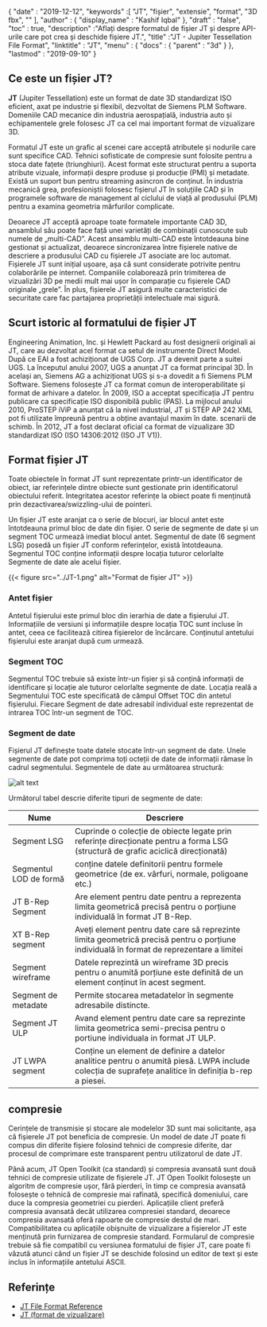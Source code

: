 {
  "date" : "2019-12-12",
  "keywords" :[ "JT", "fișier", "extensie", "format", "3D fbx", "" ],
  "author" : {
    "display_name" : "Kashif Iqbal"
},
  "draft" : "false",
  "toc" : true,
  "description" :"Aflați despre formatul de fișier JT și despre API-urile care pot crea și deschide fișiere JT.",
  "title" :"JT - Jupiter Tessellation File Format",
  "linktitle" : "JT",
  "menu" : {
    "docs" : {
      "parent" : "3d"
}
},
  "lastmod" : "2019-09-10"
}

## Ce este un fișier JT?

**JT** (Jupiter Tessellation) este un format de date 3D standardizat ISO eficient, axat pe industrie și flexibil, dezvoltat de Siemens PLM Software. Domeniile CAD mecanice din industria aerospațială, industria auto și echipamentele grele folosesc JT ca cel mai important format de vizualizare 3D.

Formatul JT este un grafic al scenei care acceptă atributele și nodurile care sunt specifice CAD. Tehnici sofisticate de compresie sunt folosite pentru a stoca date fațete (triunghiuri). Acest format este structurat pentru a suporta atribute vizuale, informații despre produse și producție (PMI) și metadate. Există un suport bun pentru streaming asincron de conținut. În industria mecanică grea, profesioniștii folosesc fișierul JT în soluțiile CAD și în programele software de management al ciclului de viață al produsului (PLM) pentru a examina geometria mărfurilor complicate.

Deoarece JT acceptă aproape toate formatele importante CAD 3D, ansamblul său poate face față unei varietăți de combinații cunoscute sub numele de „multi-CAD”. Acest ansamblu multi-CAD este întotdeauna bine gestionat și actualizat, deoarece sincronizarea între fișierele native de descriere a produsului CAD cu fișierele JT asociate are loc automat. Fișierele JT sunt inițial ușoare, așa că sunt considerate potrivite pentru colaborările pe internet. Companiile colaborează prin trimiterea de vizualizări 3D pe medii mult mai ușor în comparație cu fișierele CAD originale „grele”. În plus, fișierele JT asigură multe caracteristici de securitate care fac partajarea proprietății intelectuale mai sigură.

## Scurt istoric al formatului de fișier JT

Engineering Animation, Inc. și Hewlett Packard au fost designerii originali ai JT, care au dezvoltat acel format ca setul de instrumente Direct Model. După ce EAI a fost achiziționat de UGS Corp. JT a devenit parte a suitei UGS. La începutul anului 2007, UGS a anunțat JT ca format principal 3D. În același an, Siemens AG a achiziționat UGS și s-a dovedit a fi Siemens PLM Software. Siemens folosește JT ca format comun de interoperabilitate și format de arhivare a datelor. În 2009, ISO a acceptat specificația JT pentru publicare ca specificație ISO disponibilă public (PAS). La mijlocul anului 2010, ProSTEP iViP a anunțat că la nivel industrial, JT și STEP AP 242 XML pot fi utilizate împreună pentru a obține avantajul maxim în date. scenarii de schimb. În 2012, JT a fost declarat oficial ca format de vizualizare 3D standardizat ISO (ISO 14306:2012 (ISO JT V1)).

## Format fișier JT ##

Toate obiectele în format JT sunt reprezentate printr-un identificator de obiect, iar referințele dintre obiecte sunt gestionate prin identificatorul obiectului referit. Integritatea acestor referințe la obiect poate fi menținută prin dezactivarea/swizzling-ului de pointeri.

Un fișier JT este aranjat ca o serie de blocuri, iar blocul antet este întotdeauna primul bloc de date din fișier. O serie de segmente de date și un segment TOC urmează imediat blocul antet. Segmentul de date (6 segment LSG) posedă un fișier JT conform referințelor, există întotdeauna. Segmentul TOC conține informații despre locația tuturor celorlalte Segmente de date ale acelui fișier.

{{< figure src="../JT-1.png" alt="Format de fișier JT" >}}

### Antet fișier ###

Antetul fișierului este primul bloc din ierarhia de date a fișierului JT. Informațiile de versiuni și informațiile despre locația TOC sunt incluse în antet, ceea ce facilitează citirea fișierelor de încărcare. Conținutul antetului fișierului este aranjat după cum urmează.

### Segment TOC ###

Segmentul TOC trebuie să existe într-un fișier și să conțină informații de identificare și locație ale tuturor celorlalte segmente de date. Locația reală a Segmentului TOC este specificată de câmpul Offset TOC din antetul fișierului. Fiecare Segment de date adresabil individual este reprezentat de intrarea TOC într-un segment de TOC.

### Segment de date ###

Fișierul JT definește toate datele stocate într-un segment de date. Unele segmente de date pot comprima toți octeții de date de informații rămase în cadrul segmentului. Segmentele de date au următoarea structură:

![alt text](../JT-2.png "JT Data Segment")

Următorul tabel descrie diferite tipuri de segmente de date:

|Nume|Descriere
---|---|
|Segment LSG|Cuprinde o colecție de obiecte legate prin referințe direcționate pentru a forma LSG (structură de grafic aciclică direcționată)
|Segmentul LOD de formă|conține datele definitorii pentru formele geometrice (de ex. vârfuri, normale, poligoane etc.)
|JT B-Rep Segment|Are element pentru date pentru a reprezenta limita geometrică precisă pentru o porțiune individuală în format JT B-Rep.
|XT B-Rep segment|Aveți element pentru date care să reprezinte limita geometrică precisă pentru o porțiune individuală în format de reprezentare a limitei
|Segment wireframe|Datele reprezintă un wireframe 3D precis pentru o anumită porțiune este definită de un element conținut în acest segment.
|Segment de metadate|Permite stocarea metadatelor în segmente adresabile distincte.
|Segment JT ULP|Avand element pentru date care sa reprezinte limita geometrica semi-precisa pentru o portiune individuala in format JT ULP.
|JT LWPA segment|Conține un element de definire a datelor analitice pentru o anumită piesă. LWPA include colecția de suprafețe analitice în definiția b-rep a piesei.

## compresie ##

Cerințele de transmisie și stocare ale modelelor 3D sunt mai solicitante, așa că fișierele JT pot beneficia de compresie. Un model de date JT poate fi compus din diferite fișiere folosind tehnici de compresie diferite, dar procesul de comprimare este transparent pentru utilizatorul de date JT.

Până acum, JT Open Toolkit (ca standard) și compresia avansată sunt două tehnici de compresie utilizate de fișierele JT. JT Open Toolkit folosește un algoritm de compresie ușor, fără pierderi, în timp ce compresia avansată folosește o tehnică de compresie mai rafinată, specifică domeniului, care duce la compresia geometriei cu pierderi. Aplicațiile client preferă compresia avansată decât utilizarea compresiei standard, deoarece compresia avansată oferă rapoarte de compresie destul de mari. Compatibilitatea cu aplicațiile obișnuite de vizualizare a fișierelor JT este menținută prin furnizarea de compresie standard. Formularul de compresie trebuie să fie compatibil cu versiunea formatului de fișier JT, care poate fi văzută atunci când un fișier JT se deschide folosind un editor de text și este inclus în informațiile antetului ASCII.

## Referințe ##

* [JT File Format Reference](https://www.plm.automation.siemens.com/en_us/Images/JT-v10-file-format-reference-rev-B_tcm1023-233786.pdf)
* [JT (format de vizualizare)](https://en.wikipedia.org/wiki/JT_(visualization_format)#Data_model)

